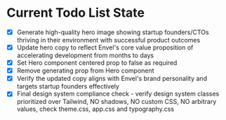 <!-- DO NOT EDIT - Managed by todo_list tool -->
<!-- Updated: 2025-09-25T15:50:24.887Z -->

# Current Todo List State

- [x] Generate high-quality hero image showing startup founders/CTOs thriving in their environment with successful product outcomes
- [x] Update hero copy to reflect Envel's core value proposition of accelerating development from months to days
- [x] Set Hero component centered prop to false as required
- [x] Remove generating prop from Hero component
- [x] Verify the updated copy aligns with Envel's brand personality and targets startup founders effectively
- [x] Final design system compliance check - verify design system classes prioritized over Tailwind, NO shadows, NO custom CSS, NO arbitrary values, check theme.css, app.css and typography.css

